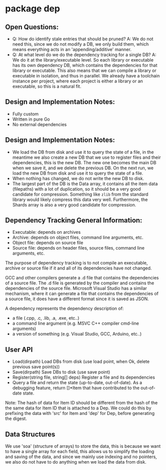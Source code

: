 # package dep

## Open Questions:

- Q: How do identify stale entries that should be pruned?
  A: We do not need this, since we do not modify a DB, we only build
     them, which means everything acts in an 'appending/additive' manner.
- Q: At what level do we do the dependency tracking for a single DB?
  A: We do it at the library/executable level. So each library or
     executable has its own dependency DB, which contains the dependencies 
     for that library or executable.
     This also means that we can compile a library or executable in isolation,
     and thus in parallel.
     We already have a toolchain instance per project, where each project is
     either a library or an executable, so this is a natural fit.

## Design and Implementation Notes:

- Fully custom 
- Written in pure Go
- No external dependencies

## Design and Implementation Notes:

- We load the DB from disk and use it to query the state of a file, in 
  the meantime we also create a new DB that we use to register files 
  and their dependencies, this is the new DB.
  The new one becomes the main DB when we save it, and we delete the
  previous DB. On the next run, we load the new DB from disk and use it to
  query the state of a file.
- When nothing has changed, we do not write the new DB to disk.
- The largest part of the DB is the Data array, it contains all the item
  data (filepaths) with a lot of duplication, so it should be a very good 
  candidate for compression. Something like `zlib` from the standard 
  library would likely compress this data very well.
  Furthermore, the Shards array is also a very good candidate for compression.

## Dependency Tracking General Information:

- Executable: depends on archives
- Archive: depends on object files, command line arguments, etc.
- Object file: depends on source file
- Source file: depends on header files, source files, command line arguments, etc.

The purpose of dependency tracking is to not compile an executable, archive or 
source file if it and all of its dependencies have not changed.

GCC and other compilers generate a .d file that contains the dependencies of
a source file. The .d file is generated by the compiler and contains the
dependencies of the source file.
Microsoft Visual Studio has a similar mechanism, where it can generate a file
that contains the dependencies of a source file, it does have a different format
since it is saved as JSON.

A dependency represents the dependency description of:

- a file (.cpp, .c, .lib, .a, .exe, etc..)
- a command line argument (e.g. MSVC C++ compiler cmd-line arguments)
- a version of something (e.g. Visual Studio, GCC, Arduino, etc..)

## User API

- Load(dirpath)
  Load DBs from disk (use load point, when Ok, delete previous save point(s))
- Save(dirpath)
  Save DBs to disk (use save point)
- Register(string file, string[] deps)
  Register a file and its dependencies
- Query a file and return the state (up-to-date, out-of-date).
  As a debugging feature, return []*Item that have contributed to the
  out-of-date state.

Note: The hash of data for Item ID should be different from the hash of the
      the same data for Item ID that is attached to a Dep.
      We could do this by prefixing the data with 'src' for Item and 'dep' for
      Dep, before generating the digest.

## Data Structures

We use 'soa' (structure of arrays) to store the data, this is because we want to
have a single array for each field, this allows us to simplify the loading and
saving of the data, and since we mainly use indexing and no pointers, we also do
not have to do anything when we load the data from disk.

